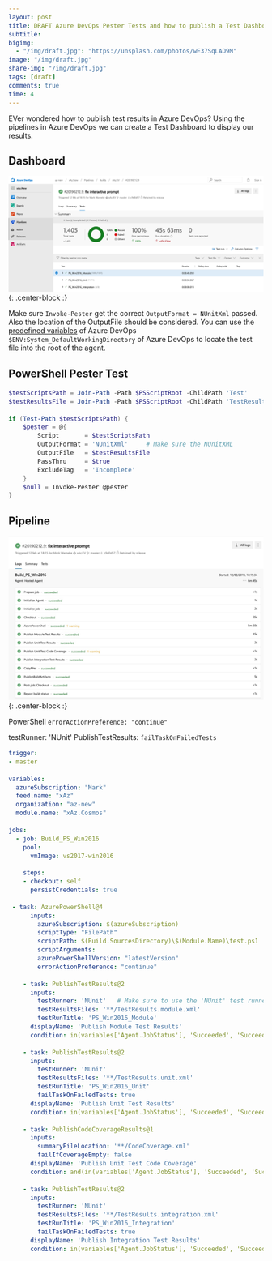 ```yaml
---
layout: post
title: DRAFT Azure DevOps Pester Tests and how to publish a Test Dashboard
subtitle:
bigimg:
  - "/img/draft.jpg": "https://unsplash.com/photos/wE37SqLAO9M"
image: "/img/draft.jpg"
share-img: "/img/draft.jpg"
tags: [draft]
comments: true
time: 4
---
```


EVer wondered how to publish test results in Azure DevOps?
Using the pipelines in Azure DevOps we can create a Test Dashboard to display our results.

## Dashboard

![Test Results](/img/posts/2000-01-01-Azure-DevOps-Test-Dashboard/test-results.png){: .center-block :}

Make sure `Invoke-Pester` get the correct `OutputFormat = NUnitXml` passed.
Also the location of the OutputFile should be considered.
You can use the [predefined variables](https://docs.microsoft.com/en-us/azure/devops/pipelines/build/variables?view=azure-devops&tabs=yaml) of Azure DevOps `$ENV:System_DefaultWorkingDirectory` of Azure DevOps to locate the test file into the root of the agent.

## PowerShell Pester Test

```powershell
$testScriptsPath = Join-Path -Path $PSScriptRoot -ChildPath 'Test'
$testResultsFile = Join-Path -Path $PSScriptRoot -ChildPath 'TestResults.Pester.xml'

if (Test-Path $testScriptsPath) {
    $pester = @{
        Script       = $testScriptsPath
        OutputFormat = 'NUnitXml'     # Make sure the NUnitXML
        OutputFile   = $testResultsFile
        PassThru     = $true
        ExcludeTag   = 'Incomplete'
    }
    $null = Invoke-Pester @pester
}
```

## Pipeline

![Azure DevOps Logs](/img/posts/2000-01-01-Azure-DevOps-Test-Dashboard/azuredevops-logs.jpg){: .center-block :}

PowerShell `errorActionPreference: "continue"`

testRunner: 'NUnit'
PublishTestResults: `failTaskOnFailedTests`

```yaml
trigger:
- master

variables:
  azureSubscription: "Mark"
  feed.name: "xAz"
  organization: "az-new"
  module.name: "xAz.Cosmos"

jobs:
  - job: Build_PS_Win2016
    pool:
      vmImage: vs2017-win2016

    steps:
    - checkout: self
      persistCredentials: true

 - task: AzurePowerShell@4
      inputs:
        azureSubscription: $(azureSubscription)
        scriptType: "FilePath"
        scriptPath: $(Build.SourcesDirectory)\$(Module.Name)\test.ps1
        scriptArguments:
        azurePowerShellVersion: "latestVersion"
        errorActionPreference: "continue"

    - task: PublishTestResults@2
      inputs:
        testRunner: 'NUnit'   # Make sure to use the 'NUnit' test runner
        testResultsFiles: '**/TestResults.module.xml'
        testRunTitle: 'PS_Win2016_Module'
      displayName: 'Publish Module Test Results'
      condition: in(variables['Agent.JobStatus'], 'Succeeded', 'SucceededWithIssues', 'Failed')

    - task: PublishTestResults@2
      inputs:
        testRunner: 'NUnit'
        testResultsFiles: '**/TestResults.unit.xml'
        testRunTitle: 'PS_Win2016_Unit'
        failTaskOnFailedTests: true
      displayName: 'Publish Unit Test Results'
      condition: in(variables['Agent.JobStatus'], 'Succeeded', 'SucceededWithIssues', 'Failed')

    - task: PublishCodeCoverageResults@1
      inputs:
        summaryFileLocation: '**/CodeCoverage.xml'
        failIfCoverageEmpty: false
      displayName: 'Publish Unit Test Code Coverage'
      condition: and(in(variables['Agent.JobStatus'], 'Succeeded', 'SucceededWithIssues', 'Failed'), eq(variables['System.PullRequest.IsFork'], false))

    - task: PublishTestResults@2
      inputs:
        testRunner: 'NUnit'
        testResultsFiles: '**/TestResults.integration.xml'
        testRunTitle: 'PS_Win2016_Integration'
        failTaskOnFailedTests: true
      displayName: 'Publish Integration Test Results'
      condition: in(variables['Agent.JobStatus'], 'Succeeded', 'SucceededWithI
```
